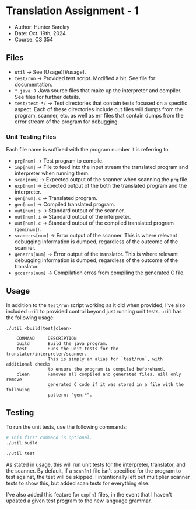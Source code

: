 # Translation Assignment - 1
- Author: Hunter Barclay
- Date: Oct. 19th, 2024
- Course: CS 354

## Files
- `util` -> See (Usage)[#usage].
- `test/run` -> Provided test script. Modified a bit. See file for documentation.
- `*.java` -> Java source files that make up the interpreter and compiler. See files for further details.
- `test/test-*/` -> Test directories that contain tests focused on a specific aspect. Each of these directories
	include out files will dumps from the program, scanner, etc. as well as err files that contain dumps from
	the error stream of the program for debugging.

### Unit Testing Files
Each file name is suffixed with the program number it is referring to.

- `prg[num]` -> Test program to compile.
- `inp[num]` -> File to feed into the input stream the translated program and interpreter when running them.
- `scan[num]` -> Expected output of the scanner when scanning the `prg` file.
- `exp[num]` -> Expected output of the both the translated program and the interpreter.
- `gen[num].c` -> Translated program.
- `gen[num]` -> Compiled translated program.
- `out[num].s` -> Standard output of the scanner.
- `out[num].i` -> Standard output of the interpreter.
- `out[num].c` -> Standard output of the compiled translated program (`gen[num]`).
- `scanerrs[num]` -> Error output of the scanner. This is where relevant debugging information
	is dumped, regardless of the outcome of the scanner.
- `generrs[num]` -> Error output of the translator. This is where relevant debugging information
	is dumped, regardless of the outcome of the translator.
- `gccerrs[num]` -> Compilation erros from compiling the generated C file.

## Usage
In addition to the `test/run` script working as it did when provided, I've also
included `util` to provided control beyond just running unit tests. `util` has
the following usage:

```
./util <build|test|clean>

	COMMAND		DESCRIPTION
	build		Build the java program.
	test		Runs the unit tests for the translator/interpreter/scanner.
				This is simply an alias for `test/run`, with additional checks
				to ensure the program is compiled beforehand.
	clean		Removes all compiled and generated files. Will only remove
				generated C code if it was stored in a file with the following
				pattern: "gen.*".
```

## Testing
To run the unit tests, use the following commands:

```bash
# This first command is optional.
./util build

./util test
```

As stated in [usage](#usage), this will run unit tests for the interpreter,
translator, and the scanner. By default, if a `scan[n]` file isn't specified for
the program to test against, the test will be skipped. I intentionally left
out multiplier scanner tests to show this, but added scan tests for everything else.

I've also added this feature for `exp[n]` files, in the event that I haven't updated a
given test program to the new language grammar.
